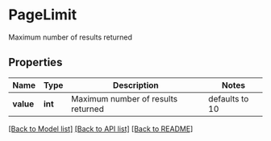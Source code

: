 # PageLimit

Maximum number of results returned
## Properties
Name | Type | Description | Notes
------------ | ------------- | ------------- | -------------
**value** | **int** | Maximum number of results returned | defaults to 10

[[Back to Model list]](../README.md#documentation-for-models) [[Back to API list]](../README.md#documentation-for-api-endpoints) [[Back to README]](../README.md)


